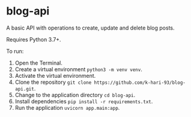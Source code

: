 # blog-api
A basic API with operations to create, update and delete blog posts.

Requires Python 3.7+.

To run:
1. Open the Terminal.
2. Create a virtual environment `python3 -m venv venv`.
3. Activate the virtual environment.
4. Clone the repository `git clone https://github.com/k-hari-93/blog-api.git`.
5. Change to the application directory `cd blog-api`.
6. Install dependencies `pip install -r requirements.txt`.
7. Run the application `uvicorn app.main:app`.
